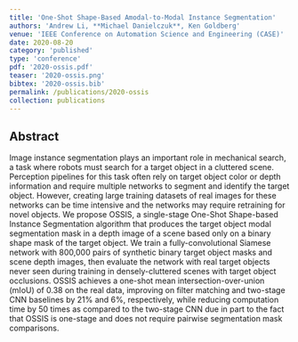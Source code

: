 ```yaml
---
title: 'One-Shot Shape-Based Amodal-to-Modal Instance Segmentation'
authors: 'Andrew Li, **Michael Danielczuk**, Ken Goldberg'
venue: 'IEEE Conference on Automation Science and Engineering (CASE)'
date: 2020-08-20
category: 'published'
type: 'conference'
pdf: '2020-ossis.pdf'
teaser: '2020-ossis.png'
bibtex: '2020-ossis.bib'
permalink: /publications/2020-ossis
collection: publications
---
```


Abstract
-------
Image instance segmentation plays an important role in mechanical search, a task where robots must search for a target object in a cluttered scene. Perception pipelines for this task often rely on target object color or depth information and require multiple networks to segment and identify the target object. However, creating large training datasets of real images for these networks can be time intensive and the networks may require retraining for novel objects. We propose OSSIS, a single-stage One-Shot Shape-based Instance Segmentation algorithm that produces the target object modal segmentation mask in a depth image of a scene based only on a binary shape mask of the target object. We train a fully-convolutional Siamese network with 800,000 pairs of synthetic binary target
object masks and scene depth images, then evaluate the network with real target objects never seen during training in densely-cluttered scenes with target object occlusions. OSSIS achieves a one-shot mean intersection-over-union (mIoU) of 0.38 on the real data, improving on filter matching and two-stage CNN baselines by 21% and 6%, respectively, while reducing computation time by 50 times as compared to the two-stage CNN due in part to the fact that OSSIS is one-stage and does not require pairwise segmentation mask comparisons.
